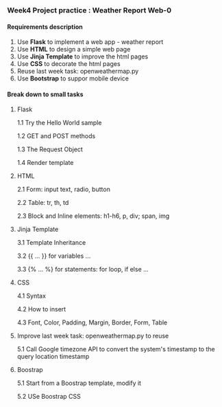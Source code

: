 ### Week4 Project practice : Weather Report Web-0

#### Requirements description

1. Use **Flask** to implement a web app - weather report
2. Use **HTML** to design a simple web page
3. Use **Jinja Template** to improve the html pages
4. Use **CSS** to decorate the html pages
5. Reuse last week task: openweathermap.py
6. Use **Bootstrap** to suppor mobile device

#### Break down to small tasks

1. Flask

   1.1 Try the Hello World sample
   
   1.2 GET and POST methods
   
   1.3 The Request Object
   
   1.4 Render template
   
2. HTML

   2.1 Form: input text, radio, button
   
   2.2 Table: tr, th, td
   
   2.3 Block and Inline elements: h1-h6, p, div; span, img
   
3. Jinja Template

   3.1 Template Inheritance
   
   3.2 {{ ... }} for variables ...
   
   3.3 {% ... %} for statements: for loop, if else ...

4. CSS

   4.1 Syntax
   
   4.2 How to insert 
   
   4.3 Font, Color, Padding, Margin, Border, Form, Table
   
5. Improve last week task: openweathermap.py to reuse

   5.1 Call Google timezone API to convert the system's timestamp to the query location timestamp
   
6. Boostrap

   5.1 Start from a Boostrap template, modify it
   
   5.2 USe Boostrap CSS
   





